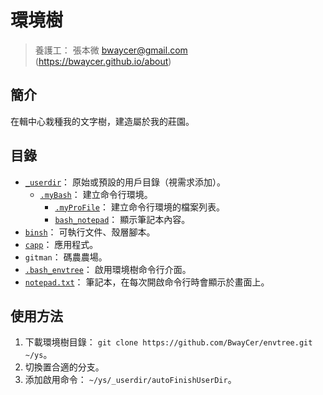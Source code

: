 環境樹
=======


> 養護工： 張本微 <bwaycer@gmail.com> (https://bwaycer.github.io/about)



## 簡介


在輯中心栽種我的文字樹，建造屬於我的莊園。



## 目錄


* [`_userdir`](./_userdir)： 原始或預設的用戶目錄（視需求添加）。
  * [`.myBash`](./_userdir/.myBash)： 建立命令行環境。
    * [`.myProFile`](./_userdir/.myBash/.myProFile)： 建立命令行環境的檔案列表。
    * [`bash_notepad`](./_userdir/.myBash/bash_notepad)： 顯示筆記本內容。
* [`binsh`](./binsh)： 可執行文件、殼層腳本。
* [`capp`](./capp)： 應用程式。
* `gitman`： 碼農農場。
* [`.bash_envtree`](./.bash_envtree)： 啟用環境樹命令行介面。
* [`notepad.txt`](./notepad.txt)： 筆記本，在每次開啟命令行時會顯示於畫面上。



## 使用方法


1. 下載環境樹目錄： `git clone https://github.com/BwayCer/envtree.git ~/ys`。
2. 切換置合適的分支。
3. 添加啟用命令： `~/ys/_userdir/autoFinishUserDir`。

